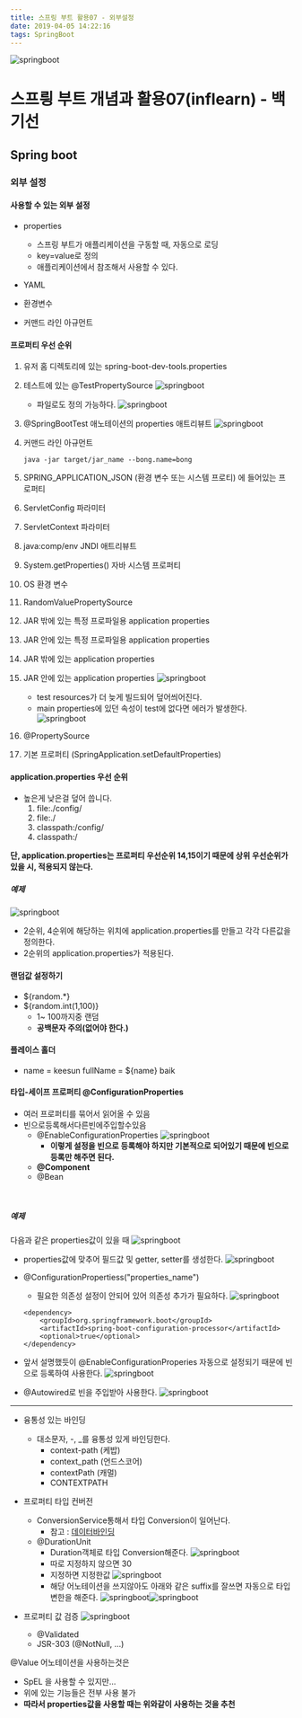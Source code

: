 ```yaml
---
title: 스프링 부트 활용07 - 외부설정
date: 2019-04-05 14:22:16
tags: SpringBoot
---
```

![springboot](images/springboot_logo.png)
# 스프릥 부트 개념과 활용07(inflearn) - 백기선 
## Spring boot

### 외부 설정
#### 사용할 수 있는 외부 설정
- properties
    - 스프링 부트가 애플리케이션을 구동할 때, 자동으로 로딩 
    - key=value로 정의
    - 애플리케이션에서 참조해서 사용할 수 있다.
        
- YAML
- 환경변수
- 커맨드 라인 아규먼트

#### 프로퍼티 우선 순위
1. 유저 홈 디렉토리에 있는 spring-boot-dev-tools.properties
2. 테스트에 있는 @TestPropertySource
    ![springboot](images/springboot/springboot07-4.png)
    - 파일로도 정의 가능하다.
    ![springboot](images/springboot/springboot07-6.png)
3. @SpringBootTest 애노테이션의 properties 애트리뷰트
    ![springboot](images/springboot/springboot07-3.png)
    
4. 커맨드 라인 아규먼트
    ```
    java -jar target/jar_name --bong.name=bong
    ```
5. SPRING_APPLICATION_JSON (환경 변수 또는 시스템 프로티) 에 들어있는 프로퍼티
6. ServletConfig 파라미터
7. ServletContext 파라미터
8. java:comp/env JNDI 애트리뷰트
9. System.getProperties() 자바 시스템 프로퍼티
10. OS 환경 변수
11. RandomValuePropertySource
12. JAR 밖에 있는 특정 프로파일용 application properties
13. JAR 안에 있는 특정 프로파일용 application properties
14. JAR 밖에 있는 application properties
15. JAR 안에 있는 application properties
    ![springboot](images/springboot/springboot07-1.png)
    - test resources가 더 늦게 빌드되어 덮어씌어진다.
    - main properties에 있던 속성이 test에 없다면 에러가 발생한다.
    ![springboot](images/springboot/springboot07-2.png)
16. @PropertySource
17. 기본 프로퍼티 (SpringApplication.setDefaultProperties)

#### application.properties 우선 순위 
- 높은게 낮은걸 덮어 씁니다. 
    1. file:./config/
    2. file:./
    3. classpath:/config/
    4. classpath:/

**단, application.properties는 프로퍼티 우선순위 14,15이기 때문에 상위 우선순위가 있을 시, 적용되지 않는다.**
<br>
##### 예제
![springboot](images/springboot/springboot07-7.png)
- 2순위, 4순위에 해당하는 위치에 application.properties를 만들고 각각 다른값을 정의한다.
- 2순위의 application.properties가 적용된다.

#### 랜덤값 설정하기
- ${random.*}
- ${random.int(1,100)}
    - 1~ 100까지중 랜덤
    - **공백문자 주의(없어야 한다.)**

#### 플레이스 홀더
- name = keesun
fullName = ${name} baik

#### 타입-세이프 프로퍼티 @ConfigurationProperties
- 여러 프로퍼티를 묶어서 읽어올 수 있음
- 빈으로등록해서다른빈에주입할수있음
    - @EnableConfigurationProperties
        ![springboot](images/springboot/springboot07-10.png)
        - **이렇게 설정을 빈으로 등록해야 하지만 기본적으로 되어있기 때문에 빈으로 등록만 해주면 된다.**
    - **@Component**
    - @Bean
<br>

##### 예제
다음과 같은 properties값이 있을 때
![springboot](images/springboot/springboot07-11.png)

- properties값에 맞추어 필드값 및 getter, setter를 생성한다.
![springboot](images/springboot/springboot07-9.png)

- @ConfigurationPropertiess("properties_name")
    - 필요한 의존성 설정이 안되어 있어 의존성 추가가 필요하다.
    ![springboot](images/springboot/springboot07-8.png)
    ```
    <dependency>
    	<groupId>org.springframework.boot</groupId>
    	<artifactId>spring-boot-configuration-processor</artifactId>
    	<optional>true</optional>
    </dependency>
    ```
- 앞서 설명했듯이 @EnableConfigurationProperies 자동으로 설정되기 때문에 빈으로 등록하여 사용한다.
![springboot](images/springboot/springboot07-12.png)

- @Autowired로 빈을 주입받아 사용한다.
![springboot](images/springboot/springboot07-13.png)
---
    
- 융통성 있는 바인딩
    - 대소문자, -, _를 융통성 있게 바인딩한다.
        - context-path (케밥)
        - context_path (언드스코어)
        - contextPath (캐멀)
        - CONTEXTPATH

- 프로퍼티 타입 컨버전
    - ConversionService통해서 타입 Conversion이 일어난다.
        - 참고 : [데이터바인딩](https://cyr9210.github.io/2019/03/22/Spring/springframework-core03/)
    - @DurationUnit
        - Duration객체로 타입 Conversion해준다.
        ![springboot](images/springboot/springboot07-14.png)
        - 따로 지정하지 않으면 30
        - 지정하면 지정한값
        ![springboot](images/springboot/springboot07-15.png)
        - 해당 어노테이션을 쓰지않아도 아래와 같은 suffix를 잘쓰면 자동으로 타입 변한을 해준다.
        ![springboot](images/springboot/springboot07-16.png)![springboot](images/springboot/springboot07-17.png)
    
- 프로퍼티 값 검증
    ![springboot](images/springboot/springboot07-19.png)
    - @Validated
    - JSR-303 (@NotNull, ...)

@Value 어노테이션을 사용하는것은 
- SpEL 을 사용할 수 있지만...
- 위에 있는 기능들은 전부 사용 불가
- **따라서 properties값을 사용할 때는 위와같이 사용하는 것을 추천**

